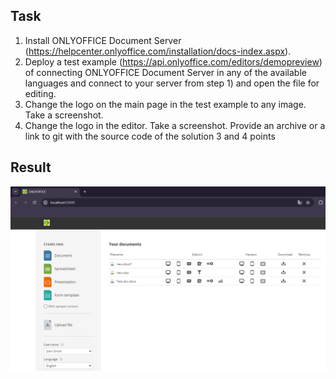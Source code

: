 ## Task

1) Install ONLYOFFICE Document Server (https://helpcenter.onlyoffice.com/installation/docs-index.aspx).
2) Deploy a test example (https://api.onlyoffice.com/editors/demopreview) of connecting ONLYOFFICE Document Server in any of the available languages and connect to your server from step 1) and open the file for editing.
3) Change the logo on the main page in the test example to any image. Take a screenshot.
4) Change the logo in the editor. Take a screenshot.
Provide an archive or a link to git with the source code of the solution 3 and 4 points


## Result

![Screenshot](Screenshot.PNG)
